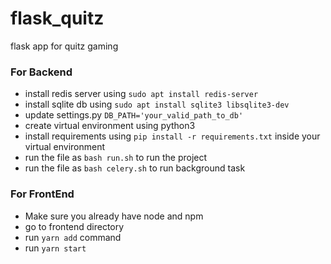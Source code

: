 # flask_quitz
flask app for quitz gaming

### For Backend
- install redis server using `sudo apt install redis-server`
- install sqlite db using `sudo apt install sqlite3 libsqlite3-dev`
- update settings.py `DB_PATH='your_valid_path_to_db'`
- create virtual environment using python3
- install requirements using `pip install -r requirements.txt` inside your virtual environment
- run the file as `bash run.sh` to run the project
- run the file as `bash celery.sh` to run background task
 
 
 ### For FrontEnd
 - Make sure you already have node and npm
 - go to frontend directory
 - run `yarn add` command
 - run `yarn start`